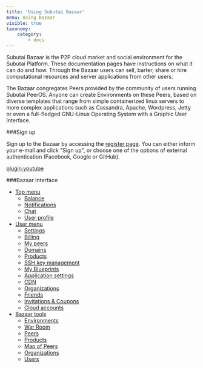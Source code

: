 ```yaml
---
title: 'Using Subutai Bazaar'
menu: Using Bazaar
visible: true
taxonomy:
    category:
        - docs
---
```


Subutai Bazaar is the P2P cloud market and social environment for the
Subutai Platform. These documentation pages have instructions on what it
can do and how. Through the Bazaar users can sell, barter, share or hire
computational resources and server applications from other users.

The Bazaar congregates Peers provided by the community of users running
Subutai PeerOS. Anyone can create Environments on these Peers, based on
diverse templates that range from simple containerized linux servers to
more complex applications such as Cassandra, Apache, Wordpress, Jetty or
even a full-fledged GNU-Linux Operating System with a Graphic User
Interface.

###Sign up

Sign up to the Bazaar by accessing the [register page](https://bazaar.subutai.io/register). You can either inform your e-mail and click "Sign up", or choose one of the options of external authentication (Facebook, Google or GitHub).

[plugin:youtube](https://www.youtube.com/watch?v=70BsnBbT-YQ)

###Bazaar Interface

- [Top menu](top-menu)
  - [Balance](top-menu#balance)
  - [Notifications](top-menu#notifications)
  - [Chat](top-menu#chat)
  - [User profile](top-menu#user-profile)
- [User menu](user-menu)
  - [Settings](user-menu#settings)
  - [Billing](user-menu#billing)
  - [My peers](user-menu#my-peers)
  - [Domains](user-menu#domains)
  - [Products](user-menu#products)
  - [SSH key management](user-menu#ssh-key-management)
  - [My Blueprints](user-menu#my-blueprints)
  - [Application settings](user-menu#application-settings)
  - [CDN](user-menu#cdn)
  - [Organizations](user-menu#organizations)
  - [Friends](user-menu#friends)
  - [Invitations & Coupons](user-menu#invitations-coupons)
  - [Cloud accounts](user-menu#cloud-accounts)
- [Bazaar tools](bazaar-tools)
  - [Environments](bazaar-tools/environments)
  - [War Room](bazaar-tools/war-room)
  - [Peers](bazaar-tools/peers)
  - [Products](bazaar-tools/products)
  - [Map of Peers](bazaar-tools/map-of-peers)
  - [Organizations](bazaar-tools/organizations)
  - [Users](bazaar-tools/users)
